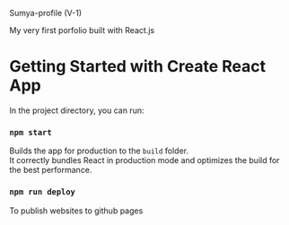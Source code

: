 
Sumya-profile (V-1)

My very first porfolio built with React.js
# Getting Started with Create React App


In the project directory, you can run:

### `npm start`

Builds the app for production to the `build` folder.\
It correctly bundles React in production mode and optimizes the build for the best performance.

### `npm run deploy`

To publish websites to github pages

